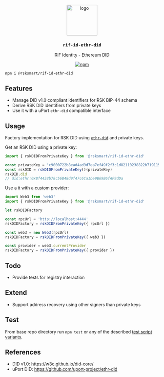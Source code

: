 <p align="middle">
    <img src="https://www.rifos.org/assets/img/logo.svg" alt="logo" height="100" >
</p>
<h3 align="middle"><code>rif-id-ethr-did</code></h3>
<p align="middle">
    RIF Identity - Ethereum DID
</p>
<p align="middle">
    <a href="https://badge.fury.io/js/%40rsksmart%2Frif-id-ethr-did">
        <img src="https://badge.fury.io/js/%40rsksmart%2Frif-id-ethr-did.svg" alt="npm" />
    </a>
</p>

```
npm i @rsksmart/rif-id-ethr-did
```

## Features

- Manage DID v1.0 compliant identifiers for RSK BIP-44 schema
- Derive RSK DID identifiers from private keys
- Use it with a uPort `ethr-did` compatible interface

## Usage

Factory implementation for RSK DID using [`ethr-did`](https://github.com/uport-project/ethr-did) and private keys.

Get an RSK DID using a private key:

```javascript
import { rskDIDFromPrivateKey } from '@rsksmart/rif-id-ethr-did'

const privateKey = 'c9000722b8ead4ad9d7ea7ef49f2f3c1d82110238822b7191152fbc4849e1891'
const rskDID = rskDIDFromPrivateKey()(privateKey)
rskDID.did
// did:ethr:0x8f4438b78c56B48d9f47c6Ca1be9B69B6fAF9dDa
```

Use a it with a custom provider:

```javascript
import Web3 from 'web3'
import { rskDIDFromPrivateKey } from '@rsksmart/rif-id-ethr-did'

let rskDIDFactory

const rpcUrl = 'http://localhost:4444'
rskDIDFactory = rskDIDFromPrivateKey({ rpcUrl })

const web3 = new Web3(rpcUrl)
rskDIDFactory = rskDIDFromPrivateKey({ web3 })

const provider = web3.currentProvider
rskDIDFactory = rskDIDFromPrivateKey({ provider })
```

## Todo

- Provide tests for registry interaction

## Extend

- Support address recovery using other signers than private keys

## Test

From base repo directory run `npm test` or any of the described [test script variants](../../README#test).

## References

- DID v1.0: https://w3c.github.io/did-core/
- uPort DID: https://github.com/uport-project/ethr-did
